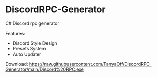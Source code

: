# DiscordRPC-Generator
C# Discord rpc generator

Features:
* Discord Style Design
* Presets System
* Auto Updater

Download:
https://raw.githubusercontent.com/FanyaOff/DiscordRPC-Generator/main/Discord%20RPC.exe

